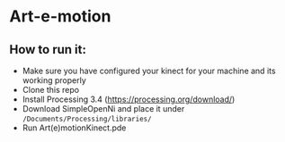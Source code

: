# Art-e-motion

## How to run it:

* Make sure you have configured your kinect for your machine and its working properly
* Clone this repo
* Install Processing 3.4 (https://processing.org/download/)
* Download SimpleOpenNi and place it under `/Documents/Processing/libraries/`
* Run Art(e)motionKinect.pde
